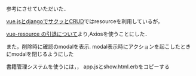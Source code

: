 
参考にさせていただいた．

[vue.jsとdjangoでサクッとCRUD](https://nmomos.com/tips/2019/07/31/vuejs-crud/)ではresourceを利用しているが，

[vue-resource の引退について](https://nmomos.com/tips/2019/07/31/vuejs-crud/)より,Axiosを使うことにした．

また，削除時に確認のmodalを表示.
modal表示時にアクションを起こしたときにmodalを閉じるようにした

書籍管理システムを使うには，，
app.jsとshow.html.erbをコピーする
